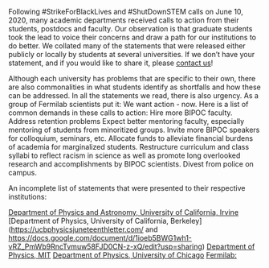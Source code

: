 Following #StrikeForBlackLives and #ShutDownSTEM calls on June 10, 2020, many academic departments received calls to action from their students, postdocs and faculty. Our observation is that graduate students took the lead to voice their concerns and draw a path for our institutions to do better. We collated many of the statements that were released either publicly or locally by students at several universities. If we don’t have your statement, and if you would like to share it, please [contact us](mailto:paarcoalition@gmail.com)! 

Although each university has problems that are specific to their own, there are also commonalities in what students identify as shortfalls and how these can be addressed. In all the statements we read, there is also urgency. As a group of Fermilab scientists put it: We want action - now. Here is a list of common demands in these calls to action: 
Hire more BIPOC faculty. 
Address retention problems
Expect better mentoring faculty, especially mentoring of students from minoritized groups.
Invite more BIPOC speakers for colloquium, seminars, etc. 
Allocate funds to alleviate financial burdens of academia for marginalized students. 
Restructure curriculum and class syllabi to reflect racism in science as well as promote long overlooked research and accomplishments by BIPOC scientists. 
Divest from police on campus. 

An incomplete list of statements that were presented to their respective institutions: 

[Department of Physics and Astronomy, University of California, Irvine](https://drive.google.com/file/d/1hYs47ONiDIMEzjzxzzsfEUlFflgSr5j7/view?usp=sharing)
[Department of Physics, University of California, Berkeley](https://ucbphysicsjuneteenthletter.com/ and https://docs.google.com/document/d/1ioeb5BWG1wh1-vRZ_PmWb9RncTvmuw58FJD0CN-z-xQ/edit?usp=sharing)
[Department of Physics, MIT](https://drive.google.com/file/d/1OhIwECHYrDtqRrrQ0R6Fc7NubjeySxnZ/view?usp=sharing)
[Department of Physics, University of Chicago](https://drive.google.com/file/d/1OhIwECHYrDtqRrrQ0R6Fc7NubjeySxnZ/view?usp=sharing) 
[Fermilab:](https://changenowphysics.com/)